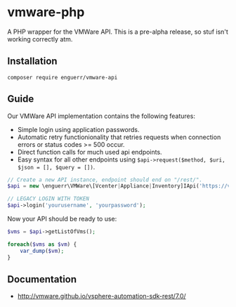 # vmware-php

A PHP wrapper for the VMWare API.
This is a pre-alpha release, so stuf isn't working correctly atm.

## Installation
```
composer require enguerr/vmware-api
```

## Guide
Our VMWare API implementation contains the following features:
- Simple login using application passwords.
- Automatic retry functionionality that retries requests when connection errors or status codes >= 500 occur.
- Direct function calls for much used api endpoints.
- Easy syntax for all other endpoints using `$api->request($method, $uri, $json = [], $query = [])`.

```php
// Create a new API instance, endpoint should end on "/rest/".
$api = new \enguerr\VMWare\[Vcenter|Appliance|Inventory]IApi('https://vcenter.local/api/');
```

```php
// LEGACY LOGIN WITH TOKEN
$api->login('yourusername', 'yourpassword');
```

Now your API should be ready to use:
```php
$vms = $api->getListOfVms();

foreach($vms as $vm) {
    var_dump($vm);
}
```

## Documentation
- http://vmware.github.io/vsphere-automation-sdk-rest/7.0/
